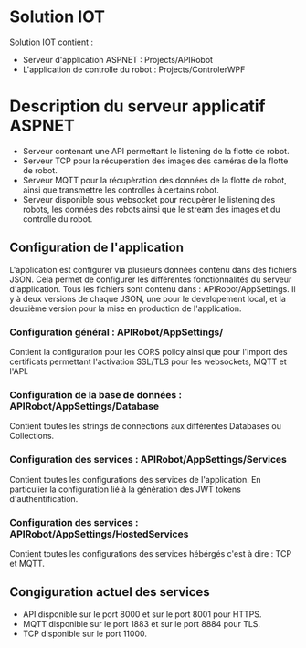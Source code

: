 # Solution IOT

Solution IOT contient :

- Serveur d'application ASPNET : Projects/APIRobot
- L'application de controlle du robot : Projects/ControlerWPF

# Description du serveur applicatif ASPNET

- Serveur contenant une API permettant le listening de la flotte de robot. 
- Serveur TCP pour la récuperation des images des caméras de la flotte de robot.
- Serveur MQTT pour la récupèration des données de la flotte de robot, ainsi que transmettre les controlles à certains robot.
- Serveur disponible sous websocket pour récupèrer le listening des robots, les données des robots ainsi que le stream des images et du controlle du robot.

## Configuration de l'application 

L'application est configurer via plusieurs données contenu dans des fichiers JSON. Cela permet de configurer les différentes fonctionnalités du serveur d'application. Tous les fichiers sont contenu dans : APIRobot/AppSettings.
Il y à deux versions de chaque JSON, une pour le developement local, et la deuxième version pour la mise en production de l'application. 

### Configuration général : APIRobot/AppSettings/

Contient la configuration pour les CORS policy ainsi que pour l'import des certificats permettant l'activation SSL/TLS pour les websockets, MQTT et l'API. 

### Configuration de la base de données : APIRobot/AppSettings/Database

Contient toutes les strings de connections aux différentes Databases ou Collections. 

### Configuration des services : APIRobot/AppSettings/Services 

Contient toutes les configurations des services de l'application. En particulier la configuration lié à la génération des JWT tokens d'authentification.

### Configuration des services : APIRobot/AppSettings/HostedServices 

Contient toutes les configurations des services hébérgés c'est à dire : TCP et MQTT. 

## Congiguration actuel des services 

- API disponible sur le port 8000 et sur le port 8001 pour HTTPS.
- MQTT disponible sur le port 1883 et sur le port 8884 pour TLS.
- TCP disponible sur le port 11000.




